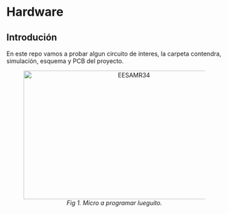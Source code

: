 # Hardware

## Introdución

En este repo vamos a probar algun circuito de interes, la carpeta contendra, simulación, esquema y PCB del proyecto.

<figure>
<center>
<img src='https://github.com/smnar/camara_frio_calor/blob/main/Control_de_Fase_AC_(Temperatura)/Hardware/imagenes/CircuitoControlTempElectronoobs.png' alt='EESAMR34' width="500" height="300"  />
<figcaption><i>Fig 1. Micro a programar lueguito.</i></figcaption></center>
</figure>
